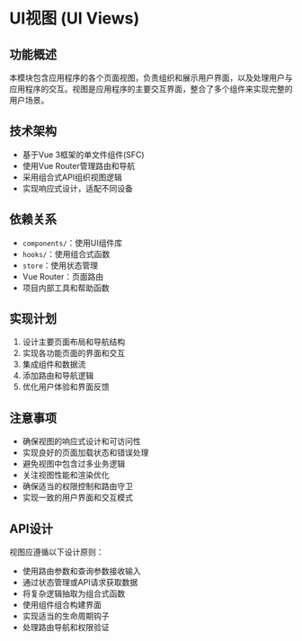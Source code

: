# UI视图 (UI Views)

## 功能概述

本模块包含应用程序的各个页面视图，负责组织和展示用户界面，以及处理用户与应用程序的交互。视图是应用程序的主要交互界面，整合了多个组件来实现完整的用户场景。

## 技术架构

- 基于Vue 3框架的单文件组件(SFC)
- 使用Vue Router管理路由和导航
- 采用组合式API组织视图逻辑
- 实现响应式设计，适配不同设备

## 依赖关系

- `components/`：使用UI组件库
- `hooks/`：使用组合式函数
- `store`：使用状态管理
- Vue Router：页面路由
- 项目内部工具和帮助函数

## 实现计划

1. 设计主要页面布局和导航结构
2. 实现各功能页面的界面和交互
3. 集成组件和数据流
4. 添加路由和导航逻辑
5. 优化用户体验和界面反馈

## 注意事项

- 确保视图的响应式设计和可访问性
- 实现良好的页面加载状态和错误处理
- 避免视图中包含过多业务逻辑
- 关注视图性能和渲染优化
- 确保适当的权限控制和路由守卫
- 实现一致的用户界面和交互模式

## API设计

视图应遵循以下设计原则：

- 使用路由参数和查询参数接收输入
- 通过状态管理或API请求获取数据
- 将复杂逻辑抽取为组合式函数
- 使用组件组合构建界面
- 实现适当的生命周期钩子
- 处理路由导航和权限验证
